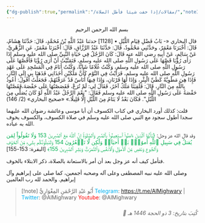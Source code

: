 ```yaml
---
{"dg-publish":true,"permalink":"/مقالات/إذا خفت شيئا فأطل الصلاة/","noteIcon":"🎇"}
---
```



<center>بسم الله الرحمن الرحيم </center>

قال البخاري
«- بَابُ فَضْلِ قِيَامِ اللَّيْلِ
• [1128] حدثنا عَبْدُ اللَّهِ بْنُ مُحَمَّدٍ، قَالَ: حَدَّثَنَا هِشَامٌ، قَالَ: أَخْبَرَنَا مَعْمَرٌ، وحَدَّثَنِي مَحْمُودٌ، قَالَ: حَدَّثَنَا عَبْدُ الرَّزَّاقِ، قَالَ: أَخْبَرَنَا مَعْمَرٌ، عَنِ الزُّهْرِيِّ، عَنْ سَالِمٍ، عَنْ أَبِيهِ رضي الله عنه قَالَ: كَانَ الرَّجُلُ فِي حَيَاةِ النَّبِيِّ صلى الله عليه وسلم إِذَا رَأَى رُؤْيَا قَصَّهَا عَلَى رَسُولِ اللَّهِ صلى الله عليه وسلم، فَتَمَنَّيْتُ أَنْ أَرَى رُؤْيَا فَأَقُصَّهَا عَلَى رَسُولِ اللَّهِ صلى الله عليه وسلم، وَكُنْتُ غُلَامًا شَابًّا، وَكُنْتُ أَنَامُ فِي الْمَسْجِدِ عَلَى عَهْدِ رَسُولِ اللَّهِ صلى الله عليه وسلم، فَرَأَيْتُ فِي النَّوْمِ كَأَنَّ مَلَكَيْنِ أَخَذَانِي فَذَهَبَا بِي إِلَى النَّارِ، فَإِذَا هِيَ مَطْوِيَّةٌ كَطَيِّ الْبِئْرِ، وَإِذَا لَهَا قَرْنَانِ، وَإِذَا فِيهَا أُنَاسٌ قَدْ عَرَفْتُهُمْ، فَجَعَلْتُ أَقُولُ: أَعُوذُ بِاللَّهِ مِنَ النَّارِ، قَالَ: فَلَقِيَنَا مَلَكٌ آخَرُ، فَقَالَ لِي: لَمْ تُرَعْ، فَقَصَصْتُهَا عَلَى حَفْصَةَ،فَقَصَّتْهَا حَفْصَةُ عَلَى رَسُولِ اللَّهِ صلى الله عليه وسلم فَقَالَ: "نِعْمَ الرَّجُلُ عَبْدُ اللَّهِ لَوْ كَانَ يُصَلِّي مِنَ اللَّيْلِ". فَكَانَ بَعْدُ لَا يَنَامُ مِنَ اللَّيْلِ إِلَّا قَلِيلًا.»
«صحيح البخاري» (2/ 146)

قلت: كذلك أورد البخاري في كتاب الكسوف أن أبا موسى وعائشة رضوان الله عليهما سجدا أطول سجود مع النبي صلى الله عليه وسلم في صلاة الكسوف، والكسوف يخوف الله به عباده.


وقد قال الله عز وجل: 
<font color="#00b050"> {يَٰأَيُّهَا ٱلَّذِينَ ءَامَنُواْ ٱستعِينُواْ بِٱلصَّبرِ وَٱلصَّلَوٰةِۚ إِنَّ ٱللَّهَ مَعَ ٱلصَّبِرِينَ 153 وَلَا تَقُولُواْ لِمَن يُقتلُ فِي سَبِيلِ ٱللَّهِ أَموَٰتُۢ بَلۡ أَحيَآءٞ وَلَٰكِن لَّا تَشۡعُرُونَ 154 وَلَنَبلُوَنَّكُم بِشَيۡءٖ مِّنَ ٱلخَوۡفِ وَٱلجُوعِ وَنَقصٖ مِّنَ ٱلأَموَٰلِ وَٱلأَنفُسِ وَٱلثَّمَرَٰتِۗ وَبَشِّرِ ٱلصَّبِرِينَ 155﴾</font> [البقرة: 153-155]

فتأمل كيف أنه عز وجل بعد أن أمر بالاستعانة بالصلاة، ذكر الابتلاء بالخوف. 

وصلى الله عليه نبيه المصطفى وعلى آله وصحبه أجمعين، كما صلى على إبراهيم وآل إبراهيم.
والحمد لله رب العالمين 


> [!note] أَبُو عَبْدِ الرَّحْمَنِ المِغْوَارِيُّ 
> <font color="#00b0f0">Telegram</font>: https://t.me/AlMighwary | <font color="#00b0f0">Twitter</font>: @AlMighwary 
<font color="#ff0000">Youtube</font>: @AlMighwary  <footer style="text-align:right; font-style:italic; padding-top:10px;">📅 كُتِبَ بتاريخ: 3 ذو الحجة 1446 هـ</footer>






